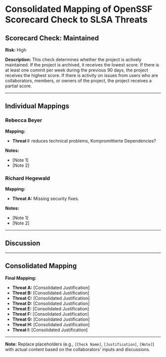 # Consolidated Mapping of OpenSSF Scorecard Check to SLSA Threats

## Scorecard Check: Maintained

**Risk:** High

**Description:** This check determines whether the project is actively maintained. If the project is archived, it receives the lowest score. If there is at least one commit per week during the previous 90 days, the project receives the highest score. If there is activity on issues from users who are collaborators, members, or owners of the project, the project receives a partial score.

---

## Individual Mappings

### Rebecca Beyer

**Mapping:**

- **Threat I:** reduces technical problems, Kompromittierte Dependencies?

**Notes:**

- [Note 1]
- [Note 2]

### Richard Hegewald

**Mapping:**

- **Threat A:** Missing security fixes.

**Notes:**

- [Note 1]
- [Note 2]

---

## Discussion

---

## Consolidated Mapping

**Final Mapping:**

- **Threat A:** [Consolidated Justification]
- **Threat B:** [Consolidated Justification]
- **Threat C:** [Consolidated Justification]
- **Threat D:** [Consolidated Justification]
- **Threat E:** [Consolidated Justification]
- **Threat F:** [Consolidated Justification]
- **Threat G:** [Consolidated Justification]
- **Threat H:** [Consolidated Justification]
- **Threat I:** [Consolidated Justification]

---

**Note:** Replace placeholders (e.g., `[Check Name]`, `[Justification]`, `[Note]`) with actual content based on the collaborators' inputs and discussions.
